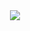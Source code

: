 <div align="center">
  <img src="https://wakatime.com/share/@Zinaro/a19ec505-977a-48da-a25a-dd13a9c12f4c.svg" />
</div>
